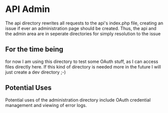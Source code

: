 API Admin
=========
The api directory rewrites all requests to the api's index.php file, creating an issue if ever an administration page should be created. Thus, the api and the admin area are in seperate directories for simply resolution to the issue

For the time being
-------------------
for now I am using this directory to test some OAuth stuff, as I can access files directly here. If this kind of directory is needed more in the future I will just create a dev directory ;-)

Potential Uses
--------------
Potential uses of the administration directory include OAuth credential management and viewing of error logs.